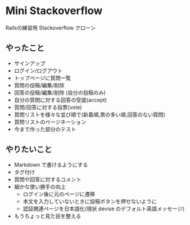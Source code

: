 Mini Stackoverflow
==================

Railsの練習用 Stackoverflow クローン

やったこと
----------
- サインアップ
- ログイン/ログアウト
- トップページに質問一覧
- 質問の投稿/編集/削除
- 回答の投稿/編集/削除 (自分の投稿のみ)
- 自分の質問に対する回答の受諾(accept)
- 質問/回答に対する投票(vote)
- 質問リストを様々な並び順で(新着順,票の多い順,回答のない質問)
- 質問リストのページネーション
- 今まで作った部分のテスト

やりたいこと
----------
- Markdown で書けるようにする
- タグ付け
- 質問や回答に対するコメント
- 細かな使い勝手の向上
	- ログイン後に元のページに遷移
	- 本文を入力していないときに投稿ボタンを押せないように
	- 認証関連ページを日本語化(現状 devise のデフォルト英語メッセージ)
- もうちょっと見た目を整える
